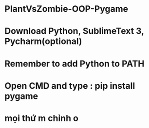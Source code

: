 # PlantVsZombie-OOP-Pygame

# Download Python, SublimeText 3, Pycharm(optional)
# Remember to add Python to PATH
# Open CMD and type : pip install pygame
# mọi thứ m chỉnh o